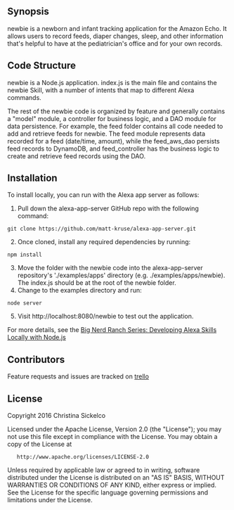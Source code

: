 ## Synopsis

newbie is a newborn and infant tracking application for the Amazon Echo. It allows users to record feeds, diaper changes, sleep, and other information that's helpful to have at the pediatrician's office and for your own records.

## Code Structure

newbie is a Node.js application. index.js is the main file and contains the newbie Skill, with a number of intents that map to different Alexa commands. 

The rest of the newbie code is organized by feature and generally contains a "model" module, a controller for business logic, and a DAO module for data persistence. For example, the feed folder contains all code needed to add and retrieve feeds for newbie. The feed module represents data recorded for a feed (date/time, amount), while the feed_aws_dao persists feed records to DynamoDB, and feed_controller has the business logic to create and retrieve feed records using the DAO.

## Installation

To install locally, you can run with the Alexa app server as follows:
1. Pull down the alexa-app-server GitHub repo with the following command:
```
git clone https://github.com/matt-kruse/alexa-app-server.git
``` 
2. Once cloned, install any required dependencies by running:
```
npm install
```
3. Move the folder with the newbie code into the alexa-app-server repository's './examples/apps' directory (e.g. ./examples/apps/newbie). The index.js should be at the root of the newbie folder.
4. Change to the examples directory and run:
```
node server
```
5. Visit http://localhost:8080/newbie to test out the application.

For more details, see the [Big Nerd Ranch Series: Developing Alexa Skills Locally with Node.js](https://developer.amazon.com/public/community/post/Tx1BIPOTYRL82PV/Big-Nerd-Ranch-Series-Developing-Alexa-Skills-Locally-with-Node-js-Implementing)

## Contributors

Feature requests and issues are tracked on [trello](https://trello.com/b/8m6eYU5T/newbie)

## License

Copyright 2016 Christina Sickelco

   Licensed under the Apache License, Version 2.0 (the "License");
   you may not use this file except in compliance with the License.
   You may obtain a copy of the License at

       http://www.apache.org/licenses/LICENSE-2.0

   Unless required by applicable law or agreed to in writing, software
   distributed under the License is distributed on an "AS IS" BASIS,
   WITHOUT WARRANTIES OR CONDITIONS OF ANY KIND, either express or implied.
   See the License for the specific language governing permissions and
   limitations under the License.